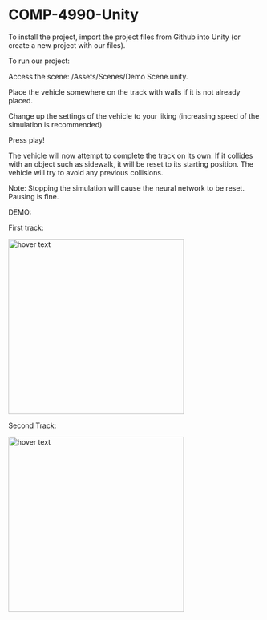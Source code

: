 # COMP-4990-Unity
To install the project, import the project files from Github into Unity (or create a new project with our files). 

To run our project: 

Access the scene: /Assets/Scenes/Demo Scene.unity.  

Place the vehicle somewhere on the track with walls if it is not already placed. 

Change up the settings of the vehicle to your liking (increasing speed of the simulation is recommended) 

Press play! 

The vehicle will now attempt to complete the track on its own. If it collides with an object such as sidewalk, it will be reset to its starting position. The vehicle will try to avoid any previous collisions. 

Note: Stopping the simulation will cause the neural network to be reset. Pausing is fine.

DEMO:

First track:

<img src="https://github.com/SarhillH/COMP-4990-Unity/blob/main/Assets/img/Completed_track1.gif?raw=true" width="350" title="hover text">


Second Track:

<img src="https://github.com/SarhillH/COMP-4990-Unity/blob/main/Assets/img/Completed_Track2.gif" width="350" title="hover text">
